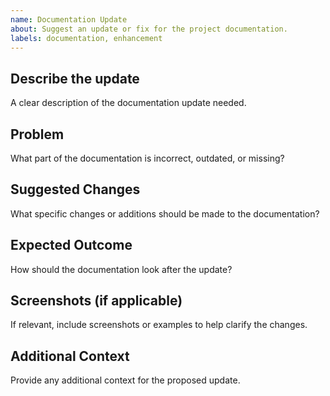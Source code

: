 ```yaml
---
name: Documentation Update
about: Suggest an update or fix for the project documentation.
labels: documentation, enhancement
---
```

## Describe the update
A clear description of the documentation update needed.

## Problem
What part of the documentation is incorrect, outdated, or missing?

## Suggested Changes
What specific changes or additions should be made to the documentation?

## Expected Outcome
How should the documentation look after the update?

## Screenshots (if applicable)
If relevant, include screenshots or examples to help clarify the changes.

## Additional Context
Provide any additional context for the proposed update.
